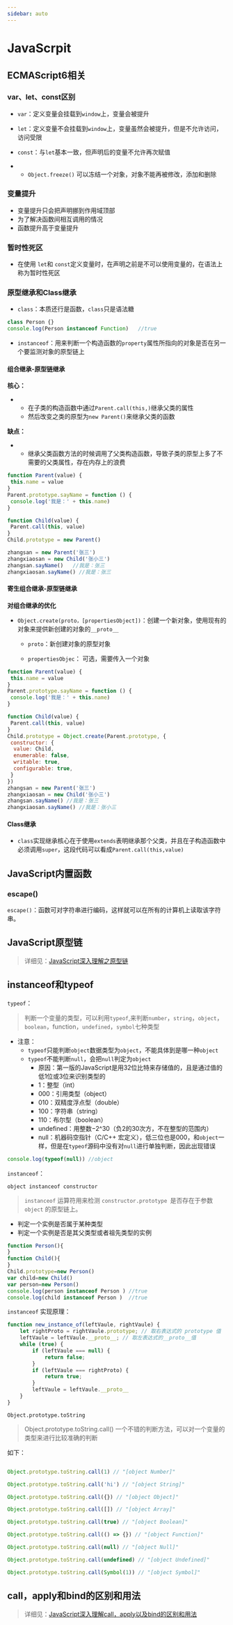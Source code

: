 ```yaml
---
sidebar: auto
---
```


# JavaScrpit

## ECMAScript6相关

###  var、let、const区别

- `var`：定义变量会挂载到`window`上，变量会被提升
- `let`：定义变量不会挂载到`window`上，变量虽然会被提升，但是不允许访问，访问受限
- `const`：与`let`基本一致，但声明后的变量不允许再次赋值

- - `Object.freeze()` 可以冻结一个对象，对象不能再被修改，添加和删除

### 变量提升

- 变量提升只会把声明挪到作用域顶部
- 为了解决函数间相互调用的情况
- 函数提升高于变量提升

### 暂时性死区

- 在使用 `let`和 `const`定义变量时，在声明之前是不可以使用变量的，在语法上称为暂时性死区

### 原型继承和Class继承

- `class`：本质还行是函数，`class`只是语法糖

```javascript
class Person {}
console.log(Person instanceof Function)   //true
```

- `instanceof`：用来判断一个构造函数的`property`属性所指向的对象是否在另一个要监测对象的原型链上

#### 组合继承-原型链继承

**核心：**

- - 在子类的构造函数中通过`Parent.call(this,)`继承父类的属性
  - 然后改变之类的原型为` new Parent() `来继承父类的函数

**缺点：**

- - 继承父类函数方法的时候调用了父类构造函数，导致子类的原型上多了不需要的父类属性，存在内存上的浪费

```javascript
function Parent(value) {
 this.name = value
}
Parent.prototype.sayName = function () {
 console.log('我是：' + this.name)
}

function Child(value) {
 Parent.call(this, value)
}
Child.prototype = new Parent()

zhangsan = new Parent('张三')
zhangxiaosan = new Child('张小三')
zhangsan.sayName()   //我是：张三
zhangxiaosan.sayName() //我是：张三
```

#### 寄生组合继承-原型链继承

**对组合继承的优化**

- `Object.create(proto，[propertiesObject])`：创建一个新对象，使用现有的对象来提供新创建的对象的`__proto__`

  - `proto`：新创建对象的原型对象

  - `propertiesObjec`： 可选，需要传入一个对象

```javascript
function Parent(value) {
 this.name = value
}
Parent.prototype.sayName = function () {
 console.log('我是：' + this.name)
}

function Child(value) {
 Parent.call(this, value)
}
Child.prototype = Object.create(Parent.prototype, {
 constructor: {
  value: Child,
  enumerable: false,
  writable: true,
  configurable: true,
 }
})
zhangsan = new Parent('张三')
zhangxiaosan = new Child('张小三')
zhangsan.sayName() //我是：张三
zhangxiaosan.sayName() //我是：张小三
```

#### Class继承

- `class`实现继承核心在于使用`extends`表明继承那个父类，并且在子构造函数中必须调用`super`，这段代码可以看成`Parent.call(this,value)`

## JavaScript内置函数

### escape()

`escape()`：函数可对字符串进行编码，这样就可以在所有的计算机上读取该字符串。

## JavaScript原型链

> 详细见：[JavaScript深入理解之原型链](https://yevin.gitee.io/yiran/boke/javascript-01.html)

## instanceof和typeof

`typeof`：

> 判断一个变量的类型，可以利用`typeof`,来判断`number`，`string`，`object`，`boolean`，function，`undefined`，`symbol`七种类型

- 注意：
  - `typeof`只能判断`object`数据类型为`object`，不能具体到是哪一种`object`
  - `typeof`不能判断`null`，会把`null`判定为`object`
    - 原因：第一版的JavaScript是用32位比特来存储值的，且是通过值的低1位或3位来识别类型的
    - 1：整型（int）
    - 000：引用类型（object）
    - 010：双精度浮点型（double）
    - 100：字符串（string）
    - 110：布尔型（boolean）
    - undefined：用整数−2^30（负2的30次方，不在整型的范围内）
    - null：机器码空指针（C/C++ 宏定义），低三位也是000，和`object`一样，但是在`typeof`源码中没有对`null`进行单独判断，因此出现错误

```javascript
console.log(typeof(null)) //object
```

`instanceof`：

`object instanceof constructor`

> `instanceof` 运算符用来检测 `constructor.prototype `是否存在于参数 `object` 的原型链上。

- 判定一个实例是否属于某种类型
- 判定一个实例是否是其父类型或者祖先类型的实例

```javascript
function Person(){
}
function Child(){
} 
Child.prototype=new Person()
var child=new Child()
var person=new Person()
console.log(person instanceof Person ) //true
console.log(child instanceof Person )  //true
```

`instanceof` 实现原理：

```javascript
function new_instance_of(leftVaule, rightVaule) { 
    let rightProto = rightVaule.prototype; // 取右表达式的 prototype 值
    leftVaule = leftVaule.__proto__; // 取左表达式的__proto__值
    while (true) {
    	if (leftVaule === null) {
            return false;	
        }
        if (leftVaule === rightProto) {
            return true;	
        } 
        leftVaule = leftVaule.__proto__ 
    }
}
```

`Object.prototype.toString`

> Object.prototype.toString.call()	一个不错的判断方法，可以对一个变量的类型来进行比较准确的判断

如下：

```javascript

Object.prototype.toString.call(1) // "[object Number]"

Object.prototype.toString.call('hi') // "[object String]"

Object.prototype.toString.call({}) // "[object Object]"

Object.prototype.toString.call([]) // "[object Array]"

Object.prototype.toString.call(true) // "[object Boolean]"

Object.prototype.toString.call(() => {}) // "[object Function]"

Object.prototype.toString.call(null) // "[object Null]"

Object.prototype.toString.call(undefined) // "[object Undefined]"

Object.prototype.toString.call(Symbol(1)) // "[object Symbol]"

```

## call，apply和bind的区别和用法

> 详细见：[JavaScript深入理解call，apply以及bind的区别和用法](https://iyuwb.gitee.io/boke/javascript/javascript-02.html)